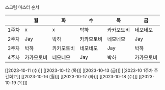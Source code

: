 스크럼 마스터 순서

|       | 월         | 화         | 수         | 목         | 금         |
| ----- | ---------- | ---------- | ---------- | ---------- | ---------- |
| 1주차 | x          | x          | 박하       | 카카모토비 | 네모네모   |
| 2주차 | Jay        | 박하       | 카카모토비 | 네모네모   | Jay        |
| 3주차 | 박하       | 카카모토비 | 네모네모   | Jay        | 박하       |
| 4주차 | 카카모토비 | 네모네모   | Jay        | 박하       | 카카모토비 |

[[2023-10-11 (수)]]
[[2023-10-12 (목)]]
[[2023-10-13 (금)]]
[[2023-10 1주차 주간회고]]
[[2023-10-16 (월)]]
[[2023-10-17 (화)]]
[[2023-10-18 (수)]]
[[2023-10-19 (목)]]
